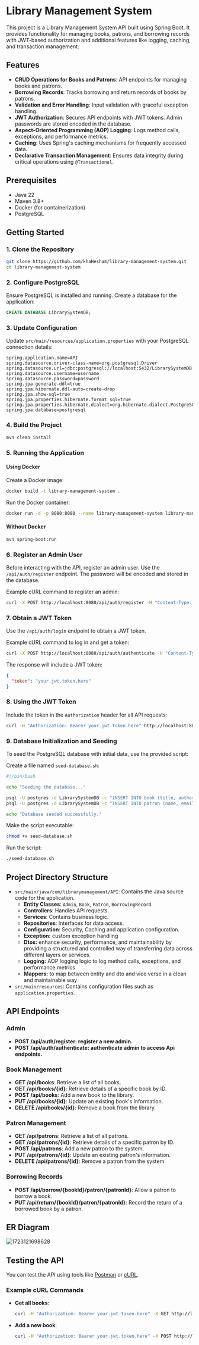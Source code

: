 # Library Management System

This project is a Library Management System API built using Spring Boot. It provides functionality for managing books, patrons, and borrowing records with JWT-based authorization and additional features like logging, caching, and transaction management.

## Features

- **CRUD Operations for Books and Patrons**: API endpoints for managing books and patrons.
- **Borrowing Records**: Tracks borrowing and return records of books by patrons.
- **Validation and Error Handling**: Input validation with graceful exception handling.
- **JWT Authorization**: Secures API endpoints with JWT tokens. Admin passwords are stored encoded in the database.
- **Aspect-Oriented Programming (AOP) Logging**: Logs method calls, exceptions, and performance metrics.
- **Caching**: Uses Spring's caching mechanisms for frequently accessed data.
- **Declarative Transaction Management**: Ensures data integrity during critical operations using `@Transactional`.

## Prerequisites

- Java 22
- Maven 3.8+
- Docker (for containerization)
- PostgreSQL

## Getting Started

### 1. Clone the Repository

```bash
git clone https://github.com/khaHesham/library-management-system.git
cd library-management-system
```

### 2. Configure PostgreSQL

Ensure PostgreSQL is installed and running. Create a database for the application:

```sql
CREATE DATABASE LibrarySystemDB;
```

### 3. Update Configuration

Update `src/main/resources/application.properties` with your PostgreSQL connection details:

```properties
spring.application.name=API
spring.datasource.driver-class-name=org.postgresql.Driver
spring.datasource.url=jdbc:postgresql://localhost:5432/LibrarySystemDB
spring.datasource.username=username
spring.datasource.password=password
spring.jpa.generate-ddl=true
spring.jpa.hibernate.ddl-auto=create-drop
spring.jpa.show-sql=true
spring.jpa.properties.hibernate.format_sql=true
spring.jpa.properties.hibernate.dialect=org.hibernate.dialect.PostgreSQLDialect
spring.jpa.database=postgresql
```

### 4. Build the Project

```bash
mvn clean install
```

### 5. Running the Application

#### Using Docker

Create a Docker image:

```bash
docker build -t library-management-system .
```

Run the Docker container:

```bash
docker run -d -p 8080:8080 --name library-management-system library-management-system
```

#### Without Docker

```bash
mvn spring-boot:run
```

### 6. Register an Admin User

Before interacting with the API, register an admin user. Use the `/api/auth/register` endpoint. The password will be encoded and stored in the database.

Example cURL command to register an admin:

```bash
curl -X POST http://localhost:8080/api/auth/register -H "Content-Type: application/json" -d '{"username": "admin", "password": "adminpassword"}'
```

### 7. Obtain a JWT Token

Use the `/api/auth/login` endpoint to obtain a JWT token.

Example cURL command to log in and get a token:

```bash
curl -X POST http://localhost:8080/api/auth/authenticate -H "Content-Type: application/json" -d '{"username": "admin", "password": "adminpassword"}'
```

The response will include a JWT token:

```json
{
  "token": "your.jwt.token.here"
}
```

### 8. Using the JWT Token

Include the token in the `Authorization` header for all API requests:

```bash
curl -H "Authorization: Bearer your.jwt.token.here" http://localhost:8080/api/books
```

### 9. Database Initialization and Seeding

To seed the PostgreSQL database with initial data, use the provided script:

Create a file named `seed-database.sh`:

```bash
#!/bin/bash

echo "Seeding the database..."

psql -U postgres -d LibrarySystemDB -c "INSERT INTO book (title, author, publication_year, isbn) VALUES ('Book 1', 'Author 1', 2023, '1111111111');"
psql -U postgres -d LibrarySystemDB -c "INSERT INTO patron (name, email, phone_number, address, city, state, zip_code) VALUES ('Patron 1', 'patron1@example.com', '123-456-7890', '123 Main St', 'Anytown', 'Anystate', '12345');"

echo "Database seeded successfully."
```

Make the script executable:

```bash
chmod +x seed-database.sh
```

Run the script:

```bash
./seed-database.sh
```

## Project Directory Structure

- `src/main/java/com/librarymanagement/API`: Contains the Java source code for the application.
  - **Entity Classes**: `Admin`, `Book`, `Patron`, `BorrowingRecord`
  - **Controllers**: Handles API requests.
  - **Services**: Contains business logic.
  - **Repositories**: Interfaces for data access.
  - **Configuration**: Security, Caching and application configuration.
  - **Exception:** custom exception handling
  - **Dtos:** enhance security, performance, and maintainability by providing a structured and controlled way of transferring data across different layers or services.
  - **Logging:** AOP logging logic  to log method calls, exceptions, and performance metrics
  - **Mappers:** to map between entity and dto and vice verse in a clean and maintainable way
- `src/main/resources`: Contains configuration files such as `application.properties`.

## API Endpoints

### Admin

* **POST /api/auth/register: register a new admin.**
* **POST /api/auth/authenticate: authenticate admin to access Api endpoints.**

### Book Management

- **GET /api/books**: Retrieve a list of all books.
- **GET /api/books/{id}**: Retrieve details of a specific book by ID.
- **POST /api/books**: Add a new book to the library.
- **PUT /api/books/{id}**: Update an existing book's information.
- **DELETE /api/books/{id}**: Remove a book from the library.

### Patron Management

- **GET /api/patrons**: Retrieve a list of all patrons.
- **GET /api/patrons/{id}**: Retrieve details of a specific patron by ID.
- **POST /api/patrons**: Add a new patron to the system.
- **PUT /api/patrons/{id}**: Update an existing patron's information.
- **DELETE /api/patrons/{id}**: Remove a patron from the system.

### Borrowing Records

- **POST /api/borrow/{bookId}/patron/{patronId}**: Allow a patron to borrow a book.
- **PUT /api/return/{bookId}/patron/{patronId}**: Record the return of a borrowed book by a patron.

## ER Diagram

![1723121698628](image/README/1723121698628.png)

## Testing the API

You can test the API using tools like [Postman](https://www.postman.com/) or [cURL](https://curl.se/).

### Example cURL Commands

- **Get all books**:

  ```bash
  curl -H "Authorization: Bearer your.jwt.token.here" -X GET http://localhost:8080/api/books
  ```
- **Add a new book**:

  ```bash
  curl -H "Authorization: Bearer your.jwt.token.here" -X POST http://localhost:8080/api/books -H "Content-Type: application/json" -d '{"title": "Book Title", "author": "Author Name", "publicationYear": 2023, "isbn": "1234567890"}'
  ```
